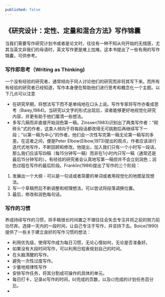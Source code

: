 ```yaml
---
published: false
---
```

## 《研究设计：定性、定量和混合方法》写作锦囊

当我们需要写作研究计划书或者是论文时，往往有一种不知从何开始的无措感，尤其当英文非我们的母语时，英文写作更是难上加难。这本书提出了一些有用的写作锦囊，可供参考。

### 写作即思考（Writing as Thinking)

一个没有经验的研究者，通常倾向于同人讨论他们的研究而非将其写下来。而所有有经验的研究者已经知道，写作本身便在帮助他们进行思考和概念化一个主题。以下几点可以注意

- 在研究早期，将想法写下而不是单纯地在口头上说。写作专家将写作亦看成思考（Baiey,1984)。当研究以文字的形式出现后，读者能够更好地视觉化研究内容，并更有助于他们厘清一些想法。
- 多写几稿而非直接开始润色第一稿。Zinsser(1983)识别出了两类写作者：“砌砖头”式的作者，这类人倾向于将每段话都改得无可挑剔后再继续写下一段；“以第一稿为中心”的作者，他们会一次性写完第一稿无论第一稿写的多差。在这者之间，便是Peter Elbow(Elbow,1973)提出的观点，作者应该进行迭代式地写作，不断回顾和修改。他提出，加入我们只有一个小时写一段话，那么我们应该写四稿（每15分钟写一稿）而非在1小时内只写一稿（通常还是最后15分钟写的）。有经验的研究者会认真地写第一稿但并不会立刻润色；润色过程在写作的最后阶段。Franklin(1986)提出了写作的三个阶段：

1. 发展出一个大纲 - 可以是一句话或者简要的单词或者用视觉化的地图呈现想法。
2. 写一个草稿然后不断调整和梳理想法，可以尝试将段落调换位置。
3. 最后，修改和润色每句话。

### 写作的习惯

养成持续写作的习惯，将手稿很长时间置之不理往往会失去专注并将之前的努力前功尽弃。选择一天内的一段时间，让自己专注于写作，并坚持下去。Boice(1990)提供了一些关于建立良好的写作习惯的想法：

- 利用优先级，使得写作成为每日习惯，无论心情如何，无论是否准备好。
- 如果没有大段时间写作，可以利用日程表规划自己的时间。
- 在头脑清醒的写作。
- 避免一次性过度写作。
- 少量地规律性写作
- 安排写作任务，将其分割成可操作的具体的单元。
- 每日打卡，记录a)写作的时间，b)完成的页数，以及c)完成的计划任务百分比。
- 




